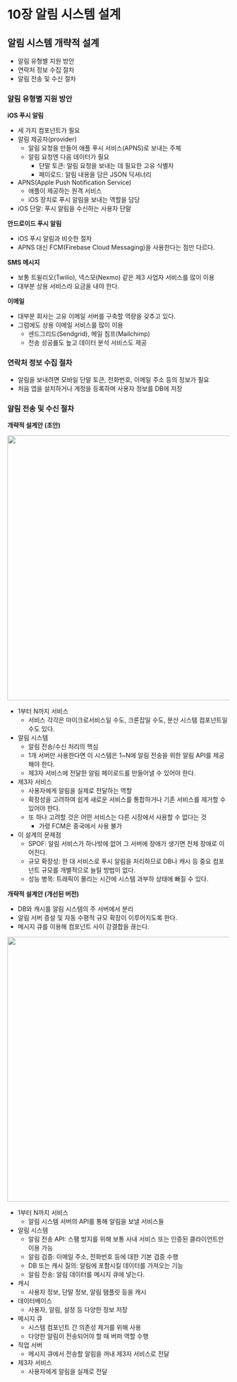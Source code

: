 # 10장 알림 시스템 설계

## 알림 시스템 개략적 설계

- 알림 유형별 지원 방안
- 연락처 정보 수집 절차
- 알림 전송 및 수신 절차

### 알림 유형별 지원 방안

**iOS 푸시 알림**

- 세 가지 컴포넌트가 필요
- 알림 제공자(provider)
    - 알림 요청을 만들어 애플 푸시 서비스(APNS)로 보내는 주체
    - 알림 요청엔 다음 데이터가 필요
        - 단말 토큰: 알림 요청을 보내는 데 필요한 고유 식별자
        - 페이로드: 알림 내용을 담은 JSON 딕셔너리
- APNS(Apple Push Notification Service)
    - 애플이 제공하는 원격 서비스
    - iOS 장치로 푸시 알림을 보내는 역할을 담당
- iOS 단말: 푸시 알림을 수신하는 사용자 단말

**안드로이드 푸시 알림**

- iOS 푸시 알림과 비슷한 절차
- APNS 대신 FCM(Firebase Cloud Messaging)을 사용한다는 점만 다르다.

**SMS 메시지**

- 보통 트윌리오(Twilio), 넥스모(Nexmo) 같은 제3 사업자 서비스를 많이 이용
- 대부분 상용 서비스라 요금을 내야 한다.

**이메일**

- 대부분 회사는 고유 이메일 서버를 구축할 역량을 갖추고 있다.
- 그럼에도 상용 이메일 서비스를 많이 이용
    - 센드그리드(Sendgrid), 메일 침프(Mailchimp)
    - 전송 성공룔도 높고 데이터 분석 서비스도 제공

### 연락처 정보 수집 절차

- 알림을 보내려면 모바일 단말 토큰, 전화번호, 이메일 주소 등의 정보가 필요
- 처음 앱을 설치하거나 계정을 등록하며 사용자 정보를 DB에 저장

### 알림 전송 및 수신 절차

**개략적 설계안 (초안)**

<img width=1000 height=600 src="https://github.com/ldk980130/TIL/assets/78652144/d734d89d-3c97-464f-9b27-05b6a25c78df">

- 1부터 N까지 서비스
    - 서비스 각각은 마이크로서비스일 수도, 크론잡일 수도, 분산 시스템 컴포넌트일 수도 있다.
- 알림 시스템
    - 알림 전송/수신 처리의 핵심
    - 1개 서버만 사용한다면 이 시스템은 1~N에 알림 전송을 위한 알림 API를 제공해야 한다.
    - 제3자 서비스에 전달한 알림 페이로드를 만들어낼 수 있어야 한다.
- 제3자 서비스
    - 사용자에게 알림을 실제로 전달하는 역할
    - 확장성을 고려하여 쉽게 새로운 서비스를 통합하거나 기존 서비스를 제거할 수 있어야 한다.
    - 또 하나 고려할 것은 어떤 서비스는 다른 시장에서 사용할 수 없다는 것
        - 가령 FCM은 중국에서 사용 불가
- 이 설계의 문제점
    - SPOF: 알림 서비스가 하나밖에 없어 그 서버에 장애가 생기면 전체 장애로 이어진다.
    - 규모 확장성: 한 대 서비스로 푸시 알림을 처리하므로 DB나 캐시 등 중요 컴포넌트 규모를 개별적으로 늘릴 방법이 없다.
    - 성능 병목: 트래픽이 몰리는 시간에 시스템 과부하 상태에 빠질 수 있다.

**개략적 설계안 (개선된 버전)**

- DB와 캐시를 알림 시스템의 주 서버에서 분리
- 알림 서버 증설 및 자동 수평적 규모 확장이 이루어지도록 한다.
- 메시지 큐를 이용해 컴포넌트 사이 강결합을 끊는다.

<img width=1000 height=600 src="https://github.com/ldk980130/TIL/assets/78652144/ad1cf9a6-723d-4080-87aa-120b4b9c3c04">

- 1부터 N까지 서비스
    - 알림 시스템 서버의 API를 통해 알림을 보낼 서비스들
- 알림 시스템
    - 알림 전송 API: 스팸 방지를 위해 보통 사내 서비스 또는 인증된 클라이언트만 이용 가능
    - 알림 검증: 이메일 주소, 전화번호 등에 대한 기본 검증 수행
    - DB 또는 캐시 질의: 알림에 포함시킬 데이터를 가져오는 기능
    - 알림 전송: 알림 데이터를 메시지 큐에 넣는다.
- 캐시
    - 사용자 정보, 단말 정보, 알림 탬플릿 등을 캐시
- 데이터베이스
    - 사용자, 알림, 설정 등 다양한 정보 저장
- 메시지 큐
    - 시스템 컴포넌트 간 의존성 제거를 위해 사용
    - 다양한 알림이 전송되어야 할 때 버퍼 역할 수행
- 작업 서버
    - 메시지 큐에서 전송할 알림을 꺼내 제3자 서비스로 전달
- 제3자 서비스
    - 사용자에게 알림을 실제로 전달
